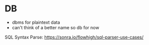 # DB
- dbms for plaintext data
- can't think of a better name so db for now

SQL Syntax Parse: https://sonra.io/flowhigh/sql-parser-use-cases/

